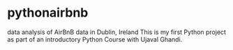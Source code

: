 # pythonairbnb
data analysis of AirBnB data in Dublin, Ireland
This is my first Python project as part of an introductory Python Course with Ujaval Ghandi.
